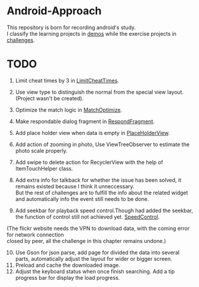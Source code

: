 # Android-Approach
This repository is born for recording android's study.  
I classify the learning projects in [demos](/Demos) while the exercise projects in [challenges](/Challenges).

# TODO
1. Limit cheat times by 3 in [LimitCheatTimes](/Challenges/GeoQuiz/GeoQuiz_ShowAPIVersionAndLimitCheatTimes).  

2. Use view type to distinguish the normal from the special view layout.(Project wasn't be created).
3. Optimize the match logic in [MatchOptimize](/Chanllengs/CriminalIntent/UpdateItemAndOptimizeMatchLogic).
4. Make respondable dialog fragment in [RespondFragment](/Chanllengs/CriminalIntent/TimePickerAndRespondableDialog).
5. Add place holder view when data is empty in [PlaceHolderView](/Chanllengs/CriminalIntent/DeleteAction_StringAdjustment_EmptyViewDesign).
6. Add action of zooming in photo, Use ViewTreeObserver to estimate the photo scale properly.
7. Add swipe to delete action for RecyclerView with the help of ItemTouchHelper class.
8. Add extra info for talkback for whether the issue has been solved, it remains existed because I think it unneccessary.  
But the rest of challenges are to fulfill the info about the related widget and automatically info the event still needs to be done.

9. Add seekbar for playback speed control.Though had added the seekbar, the function of control still not achieved yet. [SpeedControl](/Challenges/BeatBox/SpeedControl).

(The flickr website needs the VPN to download data, with the coming error for network connection  
closed by peer, all the challenge in this chapter remains undone.)  

10. Use Gson for json parse, add page for divided the data into several parts, automatically adjust the layout for wider or bigger screen.
11. Preload and cache the downloaded image.
12. Adjust the keyboard status when once finish searching. Add a tip progress bar for display the load progress.

